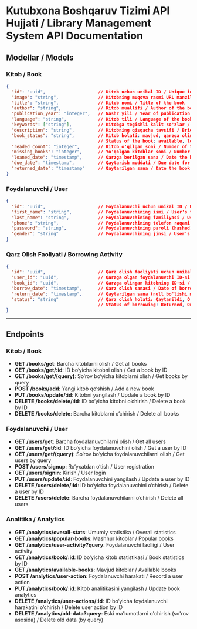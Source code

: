 # Kutubxona Boshqaruv Tizimi API Hujjati / Library Management System API Documentation

## Modellar / Models

### Kitob / Book
```json
{
  "id": "uuid",                    // Kitob uchun unikal ID / Unique identifier for the book
  "image": "string",               // Kitobning muqova rasmi URL manzili / URL of the book cover image
  "title": "string",               // Kitob nomi / Title of the book
  "author": "string",              // Kitob muallifi / Author of the book
  "publication_year": "integer",   // Nashr yili / Year of publication
  "language": "string",            // Kitob tili / Language of the book
  "keywords": ["string"],          // Kitobga tegishli kalit so'zlar / Keywords related to the book
  "description": "string",         // Kitobning qisqacha tavsifi / Brief description or summary of the book
  "book_status": "string",         // Kitob holati: mavjud, qarzga olingan, yo'qolgan, shikastlangan / 
                                   // Status of the book: available, loaned, lost, damaged
  "readed_count": "integer",       // Kitob o'qilgan soni / Number of times the book has been read
  "missing_books": "integer",      // Yo'qolgan kitoblar soni / Number of lost copies (if applicable)
  "loaned_date": "timestamp",      // Qarzga berilgan sana / Date the book was loaned out
  "due_date": "timestamp",         // Qaytarish muddati / Due date for return
  "returned_date": "timestamp"     // Qaytarilgan sana / Date the book was returned
}
```

### Foydalanuvchi / User
```json
{
  "id": "uuid",                    // Foydalanuvchi uchun unikal ID / Unique identifier for the user
  "first_name": "string",          // Foydalanuvchining ismi / User's first name
  "last_name": "string",           // Foydalanuvchining familiyasi / User's last name
  "phone": "string",               // Foydalanuvchining telefon raqami yoki emaili / User's phone number or email
  "password": "string",            // Foydalanuvchining paroli (hashed) / User's hashed password
  "gender": "string"               // Foydalanuvchining jinsi / User's gender
}
```

### Qarz Olish Faoliyati / Borrowing Activity
```json
{
  "id": "uuid",                    // Qarz olish faoliyati uchun unikal ID / Unique identifier for borrowing activity
  "user_id": "uuid",               // Qarzga olgan foydalanuvchi ID-si / ID of the user who borrowed
  "book_id": "uuid",               // Qarzga olingan kitobning ID-si / ID of the borrowed book
  "borrow_date": "timestamp",      // Qarz olish sanasi / Date of borrowing
  "return_date": "timestamp",      // Qaytarilgan sana (null bo'lishi mumkin) / Date of return (can be null)
  "status": "string"               // Qarz olish holati: Qaytarildi, O'z vaqtida, Kechikdi / 
                                   // Status of borrowing: Returned, On time, Overdue
}
```

---

## Endpoints

### Kitob / Book
- **GET /books/get**: Barcha kitoblarni olish / Get all books
- **GET /books/get/:id**: ID bo‘yicha kitobni olish / Get a book by ID
- **GET /books/get/(query)**: So‘rov bo‘yicha kitoblarni olish / Get books by query
- **POST /books/add**: Yangi kitob qo‘shish / Add a new book
- **PUT /books/update/:id**: Kitobni yangilash / Update a book by ID
- **DELETE /books/delete/:id**: ID bo‘yicha kitobni o‘chirish / Delete a book by ID
- **DELETE /books/delete**: Barcha kitoblarni o‘chirish / Delete all books

### Foydalanuvchi / User
- **GET /users/get**: Barcha foydalanuvchilarni olish / Get all users
- **GET /users/get/:id**: ID bo‘yicha foydalanuvchini olish / Get a user by ID
- **GET /users/get/(query)**: So‘rov bo‘yicha foydalanuvchilarni olish / Get users by query
- **POST /users/signup**: Ro‘yxatdan o‘tish / User registration
- **GET /users/signin**: Kirish / User login
- **PUT /users/update/:id**: Foydalanuvchini yangilash / Update a user by ID
- **DELETE /users/delete/:id**: ID bo‘yicha foydalanuvchini o‘chirish / Delete a user by ID
- **DELETE /users/delete**: Barcha foydalanuvchilarni o‘chirish / Delete all users

### Analitika / Analytics
- **GET /analytics/overall-stats**: Umumiy statistika / Overall statistics
- **GET /analytics/popular-books**: Mashhur kitoblar / Popular books
- **GET /analytics/user-activity?query**: Foydalanuvchi faolligi / User activity
- **GET /analytics/book/:id**: ID bo‘yicha kitob statistikasi / Book statistics by ID
- **GET /analytics/available-books**: Mavjud kitoblar / Available books
- **POST /analytics/user-action**: Foydalanuvchi harakati / Record a user action
- **PUT /analytics/book/:id**: Kitob analitikasini yangilash / Update book analytics
- **DELETE /analytics/user-actions/:id**: ID bo‘yicha foydalanuvchi harakatini o‘chirish / Delete user action by ID
- **DELETE /analytics/old-data?query**: Eski ma'lumotlarni o'chirish (so'rov asosida) / Delete old data (by query)
